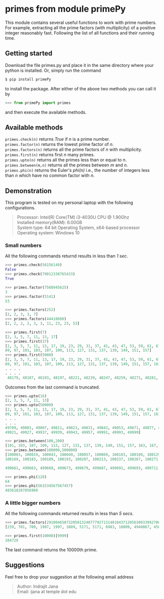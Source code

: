 # primes from module primePy
This module contains several useful functions to work with prime numbers. For example, extracting all the prime factors (with multiplicity) of a positive integer reasonably fast. Following the list of all functions and their running time.

## Getting started
Download the file primes.py and place it in the same directory where your python is installed. Or, simply run the command 
```sh
$ pip install primePy
```
to install the package. After either of the above two methods you can call it by 
```python
>>> from primePy import primes
```
 and then execute the available methods.

## Available methods

`primes.check(n)` returns *True* if *n* is a prime number.<br />
`primes.factor(n)` returns the lowest prime factor of *n*. <br />
`primes.factors(n)` returns all the prime factors of *n* with multiplicity.<br />
`primes.first(n)` returns first *n* many primes. <br />
`primes.upto(n)` returns all the primes less than or equal to *n*. <br />
`primes.between(m,n)` returns all the primes between *m* and *n*. <br />
`primes.phi(n)` returns the Euler's *phi(n)* i.e., the number of integers less than *n* which have no common factor with *n*. <br />


## Demonstration

This program is tested on my personal laptop with the following configurations.

>Processor: Intel(R) Core(TM) i3-4030U CPU @ 1.90Ghz<br/>
>Installed memory(RAM): 6.00GB <br/>
>System type: 64 bit Operating System, x64-based processor<br/>
>Operating system: Windows 10

### Small numbers
All the following commands returnd results in less than *1 sec*.

```python
>>> primes.check(56156149)
False
>>> primes.check(79012338765433)
True
```

```python
>>> primes.factor(7568945625)
3
>>> primes.factor(5141)
53
```

```python
>>> primes.factors(252)
[2, 2, 3, 3, 7]
>>> primes.factors(44410608)
[2, 2, 2, 2, 3, 3, 11, 23, 23, 53]
```

```python
>>> primes.first(7)
[2, 3, 5, 7, 11, 13, 17]
>>> primes.first(37)
[2, 3, 5, 7, 11, 13, 17, 19, 23, 29, 31, 37, 41, 43, 47, 53, 59, 61, 67, 71, 73, 79, 83,
89, 97, 101, 103, 107, 109, 113, 127, 131, 137, 139, 149, 151, 157]
>>> primes.first(5000)
[2, 3, 5, 7, 11, 13, 17, 19, 23, 29, 31, 37, 41, 43, 47, 53, 59, 61, 67, 71, 73, 79, 83,
89, 97, 101, 103, 107, 109, 113, 127, 131, 137, 139, 149, 151, 157, 163, 167, 173, 179,
. . . . 
. . . .
 48179, 48187, 48193, 48197, 48221, 48239, 48247, 48259, 48271, 48281, 48299, 48311, 48313, 48337, 48341, 48353, 48371, 48383, 48397, 48407, 48409, 48413, 48437, 48449, 48463, 48473, 48479, 48481, 48487, 48491, 48497, 48523, 48527, 48533, 48539, 48541, 48563, 48571, 48589, 48593, 48611]
```
Outcomes from the last command is truncated.

```python
>>> primes.upto(16)
[2, 3, 5, 7, 11, 13]
>>> primes.upto(50000)
[2, 3, 5, 7, 11, 13, 17, 19, 23, 29, 31, 37, 41, 43, 47, 53, 59, 61, 67, 71, 73, 79, 83,
89, 97, 101, 103, 107, 109, 113, 127, 131, 137, 139, 149, 151, 157, 163, 167, 173, 179
. . .
. . .
49789, 49801, 49807, 49811, 49823, 49831, 49843, 49853, 49871, 49877, 49891, 49919,
49921, 49927, 49937, 49939, 49943, 49957, 49991, 49993, 49999]
```

```python
>>> primes.between(100,200)
[101, 103, 107, 109, 113, 127, 131, 137, 139, 149, 151, 157, 163, 167, 173, 179, 181, 191, 193, 197, 199]
>>> primes.between(100000,500000)
[100003, 100019, 100043, 100049, 100057, 100069, 100103, 100109, 100129, 100151, 100153,
100169, 100183, 100189, 100193, 100207, 100213, 100237, 100267, 100271, 100279, 100291

499661, 499663, 499669, 499673, 499679, 499687, 499691, 499693, 499711, 499717, 499729, 499739, 499747, 499781, 499787, 499801, 499819, 499853, 499879, 499883, 499897, 499903, 499927, 499943, 499957, 499969, 499973, 499979]
```

```python
>>> primes.phi(128)
64
>>> primes.phi(561534567567457)
483618287856960
```
### A little bigger numbers

All the following commands returned results in less than *5 secs*.

```python
>>> primes.factors(2910046587320501324077792713140104371205630933992706145011)
[239, 701, 709, 1997, 1997, 3889, 5171, 5171, 6983, 10009, 4940867, 45845791, 3731292319]
```

```python
>>> primes.first(10000)[9999]
104729
```
The last command returns the 10000th prime.

## Suggestions
Feel free to drop your suggestion at the following email address<br/>
>Author: Indrajit Jana<br/>
>Email: ijana at temple dot edu



